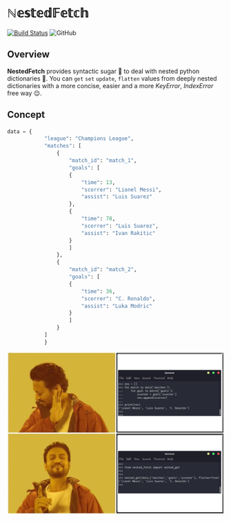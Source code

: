 # ℕ𝕖𝕤𝕥𝕖𝕕𝔽𝕖𝕥𝕔𝕙
[![Build Status](https://travis-ci.org/saintlyzero/NestedFetch.svg?branch=master)](https://travis-ci.org/saintlyzero/NestedFetch)  ![GitHub](https://img.shields.io/github/license/saintlyzero/NestedFetch?color=light%20green)

## Overview
**NestedFetch** provides syntactic sugar 🍬 to deal with nested python dictionaries 🐍.
You can `get` `set` `update`, `flatten`  values from deeply nested dictionaries with a more concise, easier and a more *KeyError*, *IndexError* free way 😌.  

## Concept

```python
data = {
            "league": "Champions League",
            "matches": [
                {
                    "match_id": "match_1",
                    "goals": [
                    {
                        "time": 13,
                        "scorrer": "Lionel Messi",
                        "assist": "Luis Suarez"
                    },
                    {
                        "time": 78,
                        "scorrer": "Luis Suarez",
                        "assist": "Ivan Rakitic"
                    }
                    ]
                },
                {
                    "match_id": "match_2",
                    "goals": [
                    {
                        "time": 36,
                        "scorrer": "C. Ronaldo",
                        "assist": "Luka Modric"
                    }
                    ]
                }
            ]
            }
```

![Nested Fetch Illustration](asset/NestedFetchConcept.jpg)


